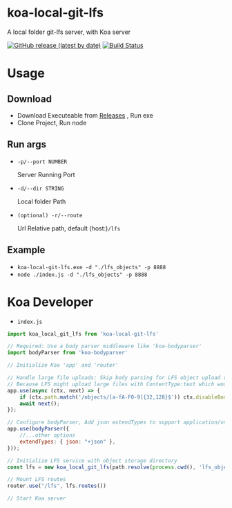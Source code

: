 # koa-local-git-lfs
A local folder git-lfs server, with Koa server

[![GitHub release (latest by date)](https://img.shields.io/github/v/release/oOtroyOo/koa-local-git-lfs)](https://github.com/oOtroyOo/koa-local-git-lfs/releases/latest) [![Build Status](https://github.com/oOtroyOo/koa-local-git-lfs/actions/workflows/main.yml/badge.svg)](https://github.com/oOtroyOo/koa-local-git-lfs/actions/workflows/main.yml)

# Usage
## Download
  - Download Executeable from [Releases](https://github.com/oOtroyOo/koa-local-git-lfs/releases/latest) , Run exe
  - Clone Project, Run node

## Run args
  - `-p/--port NUMBER`
  
    Server Running Port


  - `-d/--dir STRING`
    
    Local folder Path


  - `(optional) -r/--route`

    Url Relative path, default (host:)`/lfs`

## Example

  - `koa-local-git-lfs.exe -d "./lfs_objects" -p 8888`
  - `node ./index.js -d "./lfs_objects" -p 8888`

# Koa Developer

  - `index.js`

``` js
import koa_local_git_lfs from 'koa-local-git-lfs'

// Required: Use a body parser middleware like 'koa-bodyparser'
import bodyParser from 'koa-bodyparser'

// Initialize Koa 'app' and 'router'

// Handle large file uploads: Skip body parsing for LFS object upload requests
// Because LFS might upload large files with ContentType:text which would cause bodyParser to fail
app.use(async (ctx, next) => {
    if (ctx.path.match('/objects/[a-fA-F0-9]{32,128}$')) ctx.disableBodyParser = true;
    await next();
});

// Configure bodyParser, Add json extendTypes to support application/vnd.git-lfs+json
app.use(bodyParser({
    //...other options
    extendTypes: { json: "+json" },
}));

// Initialize LFS service with object storage directory
const lfs = new koa_local_git_lfs(path.resolve(process.cwd(), 'lfs_objects'))

// Mount LFS routes
router.use("/lfs", lfs.routes())

// Start Koa server
```

